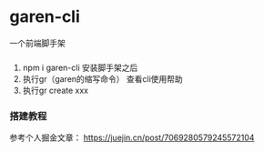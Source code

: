 # garen-cli
一个前端脚手架

### 
1. npm i garen-cli 安装脚手架之后
2. 执行gr（garen的缩写命令） 查看cli使用帮助
3. 执行gr create xxx

### 搭建教程
参考个人掘金文章： https://juejin.cn/post/7069280579245572104